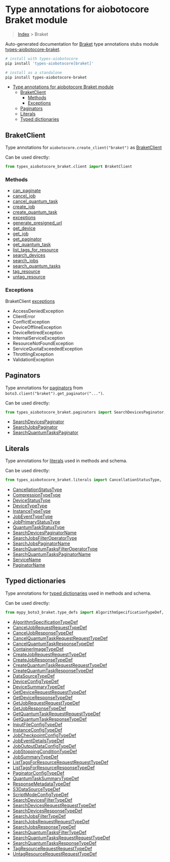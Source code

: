 <a id="type-annotations-for-aiobotocore-braket-module"></a>

# Type annotations for aiobotocore Braket module

> [Index](..) > Braket

Auto-generated documentation for
[Braket](https://boto3.amazonaws.com/v1/documentation/api/latest/reference/services/braket.html#Braket)
type annotations stubs module
[types-aiobotocore-braket](https://pypi.org/project/types-aiobotocore-braket/).

```bash
# install with types-aiobotocore
pip install 'types-aiobotocore[braket]'

# install as a standalone
pip install types-aiobotocore-braket
```

- [Type annotations for aiobotocore Braket module](#type-annotations-for-aiobotocore-braket-module)
  - [BraketClient](#braketclient)
    - [Methods](#methods)
    - [Exceptions](#exceptions)
  - [Paginators](#paginators)
  - [Literals](#literals)
  - [Typed dictionaries](#typed-dictionaries)

<a id="braketclient"></a>

## BraketClient

Type annotations for `aiobotocore.create_client("braket")` as
[BraketClient](./client.md)

Can be used directly:

```python
from types_aiobotocore_braket.client import BraketClient
```

<a id="methods"></a>

### Methods

- [can_paginate](./client.md#can_paginate)
- [cancel_job](./client.md#cancel_job)
- [cancel_quantum_task](./client.md#cancel_quantum_task)
- [create_job](./client.md#create_job)
- [create_quantum_task](./client.md#create_quantum_task)
- [exceptions](./client.md#exceptions)
- [generate_presigned_url](./client.md#generate_presigned_url)
- [get_device](./client.md#get_device)
- [get_job](./client.md#get_job)
- [get_paginator](./client.md#get_paginator)
- [get_quantum_task](./client.md#get_quantum_task)
- [list_tags_for_resource](./client.md#list_tags_for_resource)
- [search_devices](./client.md#search_devices)
- [search_jobs](./client.md#search_jobs)
- [search_quantum_tasks](./client.md#search_quantum_tasks)
- [tag_resource](./client.md#tag_resource)
- [untag_resource](./client.md#untag_resource)

<a id="exceptions"></a>

### Exceptions

BraketClient [exceptions](./client.md#exceptions)

- AccessDeniedException
- ClientError
- ConflictException
- DeviceOfflineException
- DeviceRetiredException
- InternalServiceException
- ResourceNotFoundException
- ServiceQuotaExceededException
- ThrottlingException
- ValidationException

<a id="paginators"></a>

## Paginators

Type annotations for [paginators](./paginators.md) from
`boto3.client("braket").get_paginator("...")`.

Can be used directly:

```python
from types_aiobotocore_braket.paginators import SearchDevicesPaginator, ...
```

- [SearchDevicesPaginator](./paginators.md#searchdevicespaginator)
- [SearchJobsPaginator](./paginators.md#searchjobspaginator)
- [SearchQuantumTasksPaginator](./paginators.md#searchquantumtaskspaginator)

<a id="literals"></a>

## Literals

Type annotations for [literals](./literals.md) used in methods and schema.

Can be used directly:

```python
from types_aiobotocore_braket.literals import CancellationStatusType, ...
```

- [CancellationStatusType](./literals.md#cancellationstatustype)
- [CompressionTypeType](./literals.md#compressiontypetype)
- [DeviceStatusType](./literals.md#devicestatustype)
- [DeviceTypeType](./literals.md#devicetypetype)
- [InstanceTypeType](./literals.md#instancetypetype)
- [JobEventTypeType](./literals.md#jobeventtypetype)
- [JobPrimaryStatusType](./literals.md#jobprimarystatustype)
- [QuantumTaskStatusType](./literals.md#quantumtaskstatustype)
- [SearchDevicesPaginatorName](./literals.md#searchdevicespaginatorname)
- [SearchJobsFilterOperatorType](./literals.md#searchjobsfilteroperatortype)
- [SearchJobsPaginatorName](./literals.md#searchjobspaginatorname)
- [SearchQuantumTasksFilterOperatorType](./literals.md#searchquantumtasksfilteroperatortype)
- [SearchQuantumTasksPaginatorName](./literals.md#searchquantumtaskspaginatorname)
- [ServiceName](./literals.md#servicename)
- [PaginatorName](./literals.md#paginatorname)

<a id="typed-dictionaries"></a>

## Typed dictionaries

Type annotations for [typed dictionaries](./type_defs.md) used in methods and
schema.

Can be used directly:

```python
from mypy_boto3_braket.type_defs import AlgorithmSpecificationTypeDef, ...
```

- [AlgorithmSpecificationTypeDef](./type_defs.md#algorithmspecificationtypedef)
- [CancelJobRequestRequestTypeDef](./type_defs.md#canceljobrequestrequesttypedef)
- [CancelJobResponseTypeDef](./type_defs.md#canceljobresponsetypedef)
- [CancelQuantumTaskRequestRequestTypeDef](./type_defs.md#cancelquantumtaskrequestrequesttypedef)
- [CancelQuantumTaskResponseTypeDef](./type_defs.md#cancelquantumtaskresponsetypedef)
- [ContainerImageTypeDef](./type_defs.md#containerimagetypedef)
- [CreateJobRequestRequestTypeDef](./type_defs.md#createjobrequestrequesttypedef)
- [CreateJobResponseTypeDef](./type_defs.md#createjobresponsetypedef)
- [CreateQuantumTaskRequestRequestTypeDef](./type_defs.md#createquantumtaskrequestrequesttypedef)
- [CreateQuantumTaskResponseTypeDef](./type_defs.md#createquantumtaskresponsetypedef)
- [DataSourceTypeDef](./type_defs.md#datasourcetypedef)
- [DeviceConfigTypeDef](./type_defs.md#deviceconfigtypedef)
- [DeviceSummaryTypeDef](./type_defs.md#devicesummarytypedef)
- [GetDeviceRequestRequestTypeDef](./type_defs.md#getdevicerequestrequesttypedef)
- [GetDeviceResponseTypeDef](./type_defs.md#getdeviceresponsetypedef)
- [GetJobRequestRequestTypeDef](./type_defs.md#getjobrequestrequesttypedef)
- [GetJobResponseTypeDef](./type_defs.md#getjobresponsetypedef)
- [GetQuantumTaskRequestRequestTypeDef](./type_defs.md#getquantumtaskrequestrequesttypedef)
- [GetQuantumTaskResponseTypeDef](./type_defs.md#getquantumtaskresponsetypedef)
- [InputFileConfigTypeDef](./type_defs.md#inputfileconfigtypedef)
- [InstanceConfigTypeDef](./type_defs.md#instanceconfigtypedef)
- [JobCheckpointConfigTypeDef](./type_defs.md#jobcheckpointconfigtypedef)
- [JobEventDetailsTypeDef](./type_defs.md#jobeventdetailstypedef)
- [JobOutputDataConfigTypeDef](./type_defs.md#joboutputdataconfigtypedef)
- [JobStoppingConditionTypeDef](./type_defs.md#jobstoppingconditiontypedef)
- [JobSummaryTypeDef](./type_defs.md#jobsummarytypedef)
- [ListTagsForResourceRequestRequestTypeDef](./type_defs.md#listtagsforresourcerequestrequesttypedef)
- [ListTagsForResourceResponseTypeDef](./type_defs.md#listtagsforresourceresponsetypedef)
- [PaginatorConfigTypeDef](./type_defs.md#paginatorconfigtypedef)
- [QuantumTaskSummaryTypeDef](./type_defs.md#quantumtasksummarytypedef)
- [ResponseMetadataTypeDef](./type_defs.md#responsemetadatatypedef)
- [S3DataSourceTypeDef](./type_defs.md#s3datasourcetypedef)
- [ScriptModeConfigTypeDef](./type_defs.md#scriptmodeconfigtypedef)
- [SearchDevicesFilterTypeDef](./type_defs.md#searchdevicesfiltertypedef)
- [SearchDevicesRequestRequestTypeDef](./type_defs.md#searchdevicesrequestrequesttypedef)
- [SearchDevicesResponseTypeDef](./type_defs.md#searchdevicesresponsetypedef)
- [SearchJobsFilterTypeDef](./type_defs.md#searchjobsfiltertypedef)
- [SearchJobsRequestRequestTypeDef](./type_defs.md#searchjobsrequestrequesttypedef)
- [SearchJobsResponseTypeDef](./type_defs.md#searchjobsresponsetypedef)
- [SearchQuantumTasksFilterTypeDef](./type_defs.md#searchquantumtasksfiltertypedef)
- [SearchQuantumTasksRequestRequestTypeDef](./type_defs.md#searchquantumtasksrequestrequesttypedef)
- [SearchQuantumTasksResponseTypeDef](./type_defs.md#searchquantumtasksresponsetypedef)
- [TagResourceRequestRequestTypeDef](./type_defs.md#tagresourcerequestrequesttypedef)
- [UntagResourceRequestRequestTypeDef](./type_defs.md#untagresourcerequestrequesttypedef)
